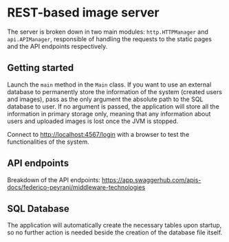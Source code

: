# REST-based image server

The server is broken down in two main modules: `http.HTTPManager` and `api.APIManager`, responsible of handling the 
requests to the static pages and the API endpoints respectively.

## Getting started

Launch the `main` method in the `Main` class. If you want to use an external database to permanently store the information
of the system (created users and images), pass as the only argument the absolute path to the SQL database to user.
If no argument is passed, the application will store all the information in primary storage only, meaning that any information 
about users and uploaded images is lost once the JVM is stopped.

Connect to <http://localhost:4567/login> with a browser to test the functionalities of the system.

## API endpoints

Breakdown of the API endpoints: <https://app.swaggerhub.com/apis-docs/federico-peyrani/middleware-technologies>

## SQL Database

The application will automatically create the necessary tables upon startup, so no further action is needed beside the
creation of the database file itself.